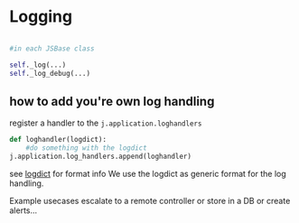 # Logging

```python

#in each JSBase class

self._log(...)
self._log_debug(...)

```


## how to add you're own log handling

register a handler to the ```j.application.loghandlers```

```python
def loghandler(logdict):
    #do something with the logdict
j.application.log_handlers.append(loghandler)
```

see [logdict](logdict.md) for format info
We use the logdict as generic format for the log handling.

Example usecases escalate to a remote controller or store in a DB or create alerts...

